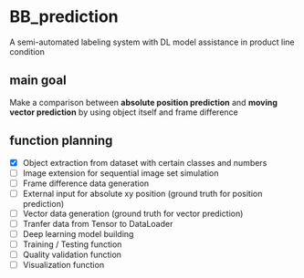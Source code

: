 # BB_prediction
A semi-automated labeling system with DL model assistance in product line condition

## main goal
Make a comparison between **absolute position prediction** and **moving vector prediction** by using object itself and frame difference

## function planning
- [x] Object extraction from dataset with certain classes and numbers
- [ ] Image extension for sequential image set simulation
- [ ] Frame difference data generation
- [ ] External input for absolute xy position (ground truth for position prediction)
- [ ] Vector data generation (ground truth for vector prediction)
- [ ] Tranfer data from Tensor to DataLoader
- [ ] Deep learning model building
- [ ] Training / Testing function
- [ ] Quality validation function
- [ ] Visualization function
